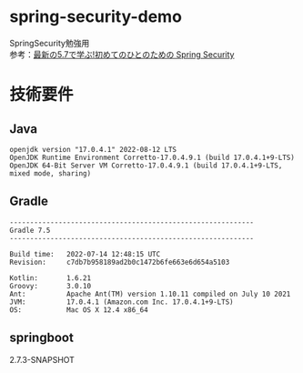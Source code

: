 # spring-security-demo
SpringSecurity勉強用  
参考：[最新の5.7で学ぶ!初めてのひとのための Spring Security](https://www.docswell.com/s/MasatoshiTada/KGVY9K-spring-security-intro)

# 技術要件
## Java
```
openjdk version "17.0.4.1" 2022-08-12 LTS
OpenJDK Runtime Environment Corretto-17.0.4.9.1 (build 17.0.4.1+9-LTS)
OpenJDK 64-Bit Server VM Corretto-17.0.4.9.1 (build 17.0.4.1+9-LTS, mixed mode, sharing)
```

## Gradle
```
------------------------------------------------------------
Gradle 7.5
------------------------------------------------------------

Build time:   2022-07-14 12:48:15 UTC
Revision:     c7db7b958189ad2b0c1472b6fe663e6d654a5103

Kotlin:       1.6.21
Groovy:       3.0.10
Ant:          Apache Ant(TM) version 1.10.11 compiled on July 10 2021
JVM:          17.0.4.1 (Amazon.com Inc. 17.0.4.1+9-LTS)
OS:           Mac OS X 12.4 x86_64
```

## springboot
2.7.3-SNAPSHOT
